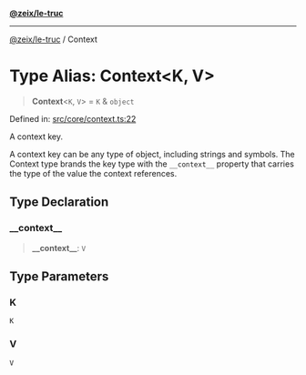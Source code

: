 [**@zeix/le-truc**](../README.md)

***

[@zeix/le-truc](../globals.md) / Context

# Type Alias: Context\<K, V\>

> **Context**\<`K`, `V`\> = `K` & `object`

Defined in: [src/core/context.ts:22](https://github.com/zeixcom/ui-element/blob/230cd6cc9b2252d1741350e7be8be3e04b6f2cf4/src/core/context.ts#L22)

A context key.

A context key can be any type of object, including strings and symbols. The
 Context type brands the key type with the `__context__` property that
carries the type of the value the context references.

## Type Declaration

### \_\_context\_\_

> **\_\_context\_\_**: `V`

## Type Parameters

### K

`K`

### V

`V`
